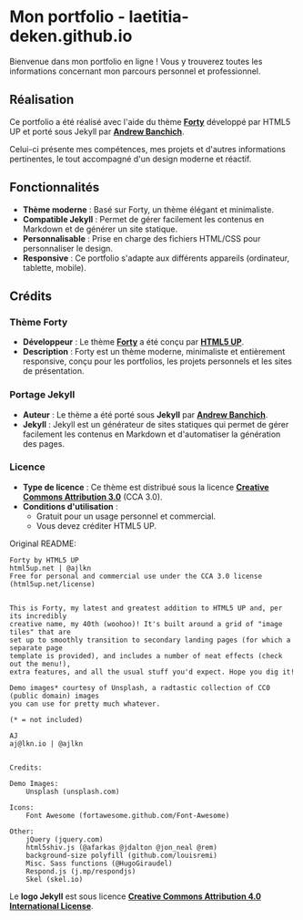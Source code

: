 # Mon portfolio - laetitia-deken.github.io

Bienvenue dans mon portfolio en ligne ! Vous y trouverez toutes les informations concernant mon parcours personnel et professionnel.

## Réalisation

Ce portfolio a été réalisé avec l'aide du thème **[Forty](https://html5up.net/forty)** développé par HTML5 UP et porté sous Jekyll par **[Andrew Banchich](https://andrewbanchich.github.io/)**.

Celui-ci présente mes compétences, mes projets et d'autres informations pertinentes, le tout accompagné d'un design moderne et réactif.

## Fonctionnalités

- **Thème moderne** : Basé sur Forty, un thème élégant et minimaliste.
- **Compatible Jekyll** : Permet de gérer facilement les contenus en Markdown et de générer un site statique.
- **Personnalisable** : Prise en charge des fichiers HTML/CSS pour personnaliser le design.
- **Responsive** : Ce portfolio s'adapte aux différents appareils (ordinateur, tablette, mobile).

## Crédits

### Thème Forty
- **Développeur** : Le thème **[Forty](https://html5up.net/forty)** a été conçu par **[HTML5 UP](https://html5up.net/)**.
- **Description** : Forty est un thème moderne, minimaliste et entièrement responsive, conçu pour les portfolios, les projets personnels et les sites de présentation.

### Portage Jekyll
- **Auteur** : Le thème a été porté sous **Jekyll** par **[Andrew Banchich](https://andrewbanchich.github.io/)**.
- **Jekyll** : Jekyll est un générateur de sites statiques qui permet de gérer facilement les contenus en Markdown et d'automatiser la génération des pages.

### Licence
- **Type de licence** : Ce thème est distribué sous la licence **[Creative Commons Attribution 3.0](https://html5up.net/license)** (CCA 3.0).
- **Conditions d'utilisation** :
  - Gratuit pour un usage personnel et commercial.
  - Vous devez créditer HTML5 UP.
 
Original README:

	Forty by HTML5 UP
	html5up.net | @ajlkn
	Free for personal and commercial use under the CCA 3.0 license (html5up.net/license)


	This is Forty, my latest and greatest addition to HTML5 UP and, per its incredibly
	creative name, my 40th (woohoo)! It's built around a grid of "image tiles" that are
	set up to smoothly transition to secondary landing pages (for which a separate page
	template is provided), and includes a number of neat effects (check out the menu!),
	extra features, and all the usual stuff you'd expect. Hope you dig it!

	Demo images* courtesy of Unsplash, a radtastic collection of CC0 (public domain) images
	you can use for pretty much whatever.

	(* = not included)

	AJ
	aj@lkn.io | @ajlkn


	Credits:

	Demo Images:
		Unsplash (unsplash.com)

	Icons:
		Font Awesome (fortawesome.github.com/Font-Awesome)

	Other:
		jQuery (jquery.com)
		html5shiv.js (@afarkas @jdalton @jon_neal @rem)
		background-size polyfill (github.com/louisremi)
		Misc. Sass functions (@HugoGiraudel)
		Respond.js (j.mp/respondjs)
		Skel (skel.io)

Le **logo Jekyll** est sous licence **[Creative Commons Attribution 4.0 International License](https://creativecommons.org/licenses/by/4.0/)**.
